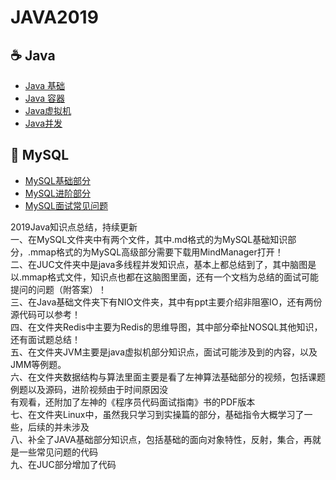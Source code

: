 # JAVA2019

## :coffee: Java

- [Java 基础](https://github.com/wind0926/JAVA2019/blob/master/Java%E5%9F%BA%E7%A1%80%E9%83%A8%E5%88%86/java%E8%AF%AD%E8%A8%80%E7%89%B9%E6%80%A7/Java%E5%9F%BA%E7%A1%80.md)
- [Java 容器](https://github.com/wind0926/JAVA2019/blob/master/%E9%9B%86%E5%90%88/README.md)
- [Java虚拟机](https://github.com/wind0926/JAVA2019/blob/master/JVM/Java%E8%99%9A%E6%8B%9F%E6%9C%BA.md)
- [Java并发](https://github.com/wind0926/JAVA2019/blob/master/JUC/JUC.md)

## :floppy_disk: MySQL

- [MySQL基础部分](https://github.com/wind0926/JAVA2019/blob/master/MySQL/MySQL%E5%9F%BA%E7%A1%80%E9%83%A8%E5%88%86.md)
- [MySQL进阶部分](https://github.com/wind0926/JAVA2019/blob/master/MySQL/MySQL%E8%BF%9B%E9%98%B6%E9%83%A8%E5%88%86.md)
- [MySQL面试常见问题](https://github.com/wind0926/JAVA2019/blob/master/MySQL/MySQL%E9%9D%A2%E8%AF%95%E5%B8%B8%E8%A7%81%E9%97%AE%E9%A2%98.md)





















2019Java知识点总结，持续更新  
一、在MySQL文件夹中有两个文件，其中.md格式的为MySQL基础知识部分，.mmap格式的为MySQL高级部分需要下载用MindManager打开！  
二、在JUC文件夹中是java多线程并发知识点，基本上都总结到了，其中脑图是以.mmap格式文件，知识点也都在这脑图里面，还有一个文档为总结的面试可能提问的问题（附答案）！  
三、在Java基础文件夹下有NIO文件夹，其中有ppt主要介绍非阻塞IO，还有两份源代码可以参考！  
四、在文件夹Redis中主要为Redis的思维导图，其中部分牵扯NOSQL其他知识，还有面试题总结！  
五、在文件夹JVM主要是java虚拟机部分知识点，面试可能涉及到的内容，以及JMM等例题。  
六、在文件夹数据结构与算法里面主要是看了左神算法基础部分的视频，包括课题例题以及源码，进阶视频由于时间原因没  
      有观看，还附加了左神的《程序员代码面试指南》书的PDF版本  
七、在文件夹Linux中，虽然我只学习到实操篇的部分，基础指令大概学习了一些，后续的并未涉及  
八、补全了JAVA基础部分知识点，包括基础的面向对象特性，反射，集合，再就是一些常见问题的代码  
九、在JUC部分增加了代码  

